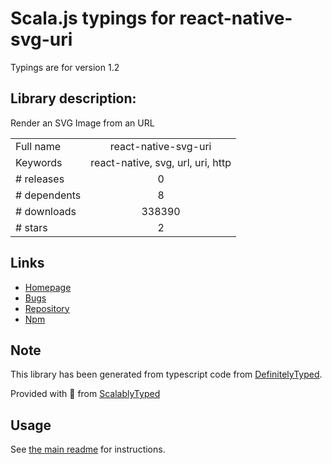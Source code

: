 
# Scala.js typings for react-native-svg-uri

Typings are for version 1.2

## Library description:
Render an SVG Image from an URL

|                    |                 |
| ------------------ | :-------------: |
| Full name          | react-native-svg-uri |
| Keywords           | react-native, svg, url, uri, http |
| # releases         | 0 |
| # dependents       | 8 |
| # downloads        | 338390 |
| # stars            | 2 |

## Links
- [Homepage](https://github.com/matiascba/react-native-svg-uri#readme)
- [Bugs](https://github.com/matiascba/react-native-svg-uri/issues)
- [Repository](https://github.com/matiascba/react-native-svg-uri)
- [Npm](https://www.npmjs.com/package/react-native-svg-uri)
    


## Note
This library has been generated from typescript code from [DefinitelyTyped](https://definitelytyped.org).

Provided with :purple_heart: from [ScalablyTyped](https://github.com/oyvindberg/ScalablyTyped)

## Usage
See [the main readme](../../readme.md) for instructions.


